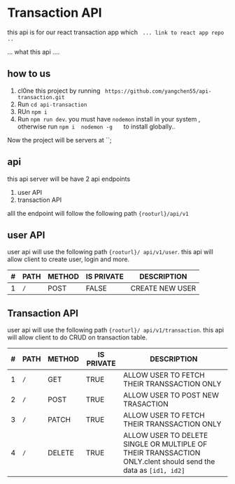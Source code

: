 # Transaction API
 this api is for our react transaction app which  ` ... link to react app repo ..`

 ... what this api ....

 ## how to us
 1. cl0ne this project by running  ` https://github.com/yangchen55/api-transaction.git`
 2. Run `cd api-transaction`
 3. RUn `npm i `
 4. Run `npm run dev`. you must have `nodemon` install in your system , otherwise run `npm i  nodemon -g   ` to install globally..

Now the project will be servers at ``;


## api
 this api server will be have 2 api endpoints
 1. user API
 2. transaction API


 alll the endpoint will follow the following path  `{rooturl}/api/v1`


## user API
 user api will use the following path `{rooturl}/ api/v1/user`. this api will allow client to create user, login and more.


|#| PATH | METHOD| IS PRIVATE | DESCRIPTION |
|-|------|-------|------------|-------------|
|1| `/` | POST   | FALSE      | CREATE NEW USER |


## Transaction API
 user api will use the following path `{rooturl}/ api/v1/transaction`. this api will allow client to do CRUD on transaction table.


 |#| PATH | METHOD| IS PRIVATE | DESCRIPTION |
 |-|------|-------|------------|--------------|
 |1| `/` | GET| TRUE | ALLOW USER TO FETCH THEIR TRANSSACTION ONLY |
|2| `/` | POST| TRUE | ALLOW USER TO POST NEW TRASACTION |DATA SHOULD BE SEND AS `{}` |
|3| `/` | PATCH| TRUE | ALLOW USER TO FETCH THEIR TRANSSACTION ONLY |{}
|4| `/` | DELETE| TRUE | ALLOW USER TO DELETE SINGLE OR MULTIPLE OF THEIR TRANSSACTION ONLY.clent should send the data as `[id1, id2]` |